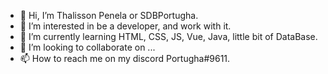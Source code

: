 - 👋 Hi, I’m Thalisson Penela or SDBPortugha.
- 👀 I’m interested in be a developer, and work with it.
- 🌱 I’m currently learning HTML, CSS, JS, Vue, Java, little bit of DataBase.
- 💞️ I’m looking to collaborate on ...
- 📫 How to reach me on my discord Portugha#9611.

<!---
SDBPortugha/SDBPortugha is a ✨ special ✨ repository because its `README.md` (this file) appears on your GitHub profile.
You can click the Preview link to take a look at your changes.
--->
